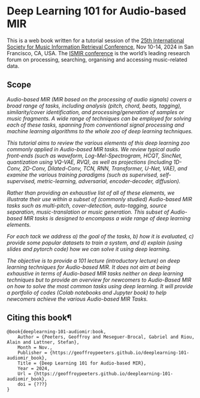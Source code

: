 # Deep Learning 101 for Audio-based MIR

This is a web book written for a tutorial session of the [25th International Society for Music Information Retrieval Conference](https://ismir2024.ismir.net/), Nov 10-14, 2024 in San Francisco, CA, USA. The [ISMIR conference](https://ismir.net/) is the world’s leading research forum on processing, searching, organising and accessing music-related data.

## Scope

*Audio-based MIR (MIR based on the processing of audio signals) covers a broad range of tasks, including analysis (pitch, chord, beats, tagging), similarity/cover identification, and processing/generation of samples or music fragments. A wide range of techniques can be employed for solving each of these tasks, spanning from conventional signal processing and machine learning algorithms to the whole zoo of deep learning techniques.*

*This tutorial aims to review the various elements of this deep learning zoo commonly applied in Audio-based MIR tasks. We review typical audio front-ends (such as waveform, Log-Mel-Spectrogram, HCQT, SincNet, quantization using VQ-VAE, RVQ), as well as projections (including 1D-Conv, 2D-Conv, Dilated-Conv, TCN, RNN, Transformer, U-Net, VAE), and examine the various training paradigms (such as supervised, self-supervised, metric-learning, adversarial, encoder-decoder, diffusion).*

*Rather than providing an exhaustive list of all of these elements, we illustrate their use within a subset of (commonly studied) Audio-based MIR tasks such as multi-pitch, cover-detection, auto-tagging, source separation, music-translation or music generation. This subset of Audio-based MIR tasks is designed to encompass a wide range of deep learning elements.*

*For each tack we address a) the goal of the tasks, b) how it is evaluated, c) provide some popular datasets to train a system, and d) explain (using slides and pytorch code) how we can solve it using deep learning.*

*The objective is to provide a 101 lecture (introductory lecture) on deep learning techniques for Audio-based MIR. It does not aim at being exhaustive in terms of Audio-based MIR tasks neither on deep learning techniques but to provide an overview for newcomers to Audio-Based MIR on how to solve the most common tasks using deep learning. It will provide a portfolio of codes (Colab notebooks and Jupyter book) to help newcomers achieve the various Audio-based MIR Tasks.*





## Citing this book¶

```
@book{deeplearning-101-audiomir:book,
    Author = {Peeters, Geoffroy and Meseguer-Brocal, Gabriel and Riou, Alain and Lattner, Stefan},
    Month = Nov.,
    Publisher = {https://geoffroypeeters.github.io/deeplearning-101-audiomir_book},
    Title = {Deep Learning 101 for Audio-based MIR},
    Year = 2024,
    Url = {https://geoffroypeeters.github.io/deeplearning-101-audiomir_book},
    doi = {???}
}
```

